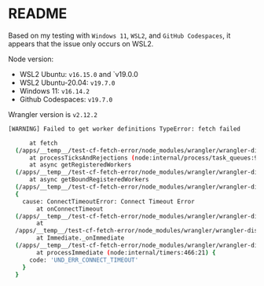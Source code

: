# README

Based on my testing with `Windows 11`, `WSL2`, and `GitHub Codespaces`, it appears that the issue only occurs on WSL2.

Node version:

+ WSL2 Ubuntu: `v16.15.0` and `v19.0.0
+ WSL2 Ubuntu-20.04: `v19.7.0`
+ Windows 11: `v16.14.2`
+ Github Codespaces: `v19.7.0`

Wrangler version is `v2.12.2`

```bash
[WARNING] Failed to get worker definitions TypeError: fetch failed

      at fetch
  (/apps/__temp__/test-cf-fetch-error/node_modules/wrangler/wrangler-dist/cli.js:16584:17)
      at processTicksAndRejections (node:internal/process/task_queues:96:5)
      at async getRegisteredWorkers
  (/apps/__temp__/test-cf-fetch-error/node_modules/wrangler/wrangler-dist/cli.js:126467:22)
      at async getBoundRegisteredWorkers
  (/apps/__temp__/test-cf-fetch-error/node_modules/wrangler/wrangler-dist/cli.js:126486:29)
  {
    cause: ConnectTimeoutError: Connect Timeout Error
        at onConnectTimeout
  (/apps/__temp__/test-cf-fetch-error/node_modules/wrangler/wrangler-dist/cli.js:7185:29)
        at
  /apps/__temp__/test-cf-fetch-error/node_modules/wrangler/wrangler-dist/cli.js:7141:51
        at Immediate._onImmediate
  (/apps/__temp__/test-cf-fetch-error/node_modules/wrangler/wrangler-dist/cli.js:7173:13)
        at processImmediate (node:internal/timers:466:21) {
      code: 'UND_ERR_CONNECT_TIMEOUT'
    }
  }
```
